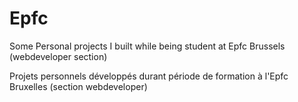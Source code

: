 # Epfc

Some Personal projects I built while being student at Epfc Brussels (webdeveloper section)

Projets personnels développés durant période de formation à l'Epfc Bruxelles (section webdeveloper)
